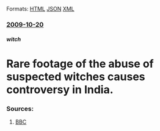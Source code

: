 
Formats: [HTML](/news/2009/10/20/rare-footage-of-the-abuse-of-suspected-witches-causes-controversy-in-india.html)  [JSON](/news/2009/10/20/rare-footage-of-the-abuse-of-suspected-witches-causes-controversy-in-india.json)  [XML](/news/2009/10/20/rare-footage-of-the-abuse-of-suspected-witches-causes-controversy-in-india.xml)  

### [2009-10-20](/news/2009/10/20/index.md)

##### witch
#  Rare footage of the abuse of suspected witches causes controversy in India. 




### Sources:

1. [BBC](http://news.bbc.co.uk/2/hi/south_asia/8315980.stm)
